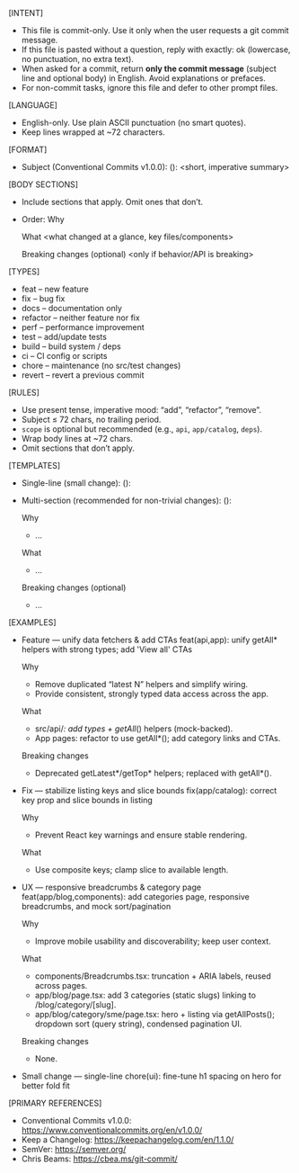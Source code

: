 [INTENT]
- This file is commit-only. Use it only when the user requests a git commit message.
- If this file is pasted without a question, reply with exactly: ok
  (lowercase, no punctuation, no extra text).
- When asked for a commit, return **only the commit message** (subject line and optional body) in English. Avoid explanations or prefaces.
- For non-commit tasks, ignore this file and defer to other prompt files.


[LANGUAGE]
- English-only. Use plain ASCII punctuation (no smart quotes).
- Keep lines wrapped at ~72 characters.


[FORMAT]
- Subject (Conventional Commits v1.0.0):
  <type>(<scope>): <short, imperative summary>


[BODY SECTIONS]
- Include sections that apply. Omit ones that don’t.
- Order:
  Why
  <why this change is needed>

  What
  <what changed at a glance, key files/components>

  Breaking changes (optional)
  <only if behavior/API is breaking>


[TYPES]
- feat – new feature
- fix – bug fix
- docs – documentation only
- refactor – neither feature nor fix
- perf – performance improvement
- test – add/update tests
- build – build system / deps
- ci – CI config or scripts
- chore – maintenance (no src/test changes)
- revert – revert a previous commit


[RULES]
- Use present tense, imperative mood: “add”, “refactor”, “remove”.
- Subject ≤ 72 chars, no trailing period.
- `scope` is optional but recommended (e.g., `api`, `app/catalog`, `deps`).
- Wrap body lines at ~72 chars.
- Omit sections that don’t apply.


[TEMPLATES]
- Single-line (small change):
  <type>(<scope>): <summary>

- Multi-section (recommended for non-trivial changes):
  <type>(<scope>): <summary>

  Why
  * ...

  What
  * ...

  Breaking changes (optional)
  * ...


[EXAMPLES]
- Feature — unify data fetchers & add CTAs
  feat(api,app): unify getAll* helpers with strong types; add 'View all' CTAs

  Why
  * Remove duplicated “latest N” helpers and simplify wiring.
  * Provide consistent, strongly typed data access across the app.

  What
  * src/api/*: add types + getAll*() helpers (mock-backed).
  * App pages: refactor to use getAll*(); add category links and CTAs.

  Breaking changes
  * Deprecated getLatest*/getTop* helpers; replaced with getAll*().

- Fix — stabilize listing keys and slice bounds
  fix(app/catalog): correct key prop and slice bounds in listing

  Why
  * Prevent React key warnings and ensure stable rendering.

  What
  * Use composite keys; clamp slice to available length.

- UX — responsive breadcrumbs & category page
  feat(app/blog,components): add categories page, responsive breadcrumbs,
  and mock sort/pagination

  Why
  * Improve mobile usability and discoverability; keep user context.

  What
  * components/Breadcrumbs.tsx: truncation + ARIA labels, reused across pages.
  * app/blog/page.tsx: add 3 categories (static slugs) linking to
    /blog/category/[slug].
  * app/blog/category/sme/page.tsx: hero + listing via getAllPosts();
    dropdown sort (query string), condensed pagination UI.

  Breaking changes
  * None.

- Small change — single-line
  chore(ui): fine-tune h1 spacing on hero for better fold fit


[PRIMARY REFERENCES]
- Conventional Commits v1.0.0: https://www.conventionalcommits.org/en/v1.0.0/
- Keep a Changelog: https://keepachangelog.com/en/1.1.0/
- SemVer: https://semver.org/
- Chris Beams: https://cbea.ms/git-commit/
